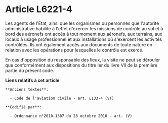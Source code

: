 # Article L6221-4

Les agents de l'Etat, ainsi que les organismes ou personnes que l'autorité administrative habilite à l'effet d'exercer les
missions de contrôle au sol et à bord des aéronefs ont accès à tout moment aux aéronefs, aux terrains, aux locaux à usage
professionnel et aux installations où s'exercent les activités contrôlées. Ils ont également accès aux documents de toute
nature en relation avec les opérations pour lesquelles le contrôle est exercé.

En cas d'opposition du responsable des lieux, la visite ne peut se dérouler que conformément aux dispositions du titre Ier du
livre VII de la première partie du présent code.

**Liens relatifs à cet article**

	**Anciens textes**:

	  - Code de l'aviation civile - art. L133-4 (VT)

	**Codifié par**:

	  - Ordonnance n°2010-1307 du 28 octobre 2010 - art. (V)
